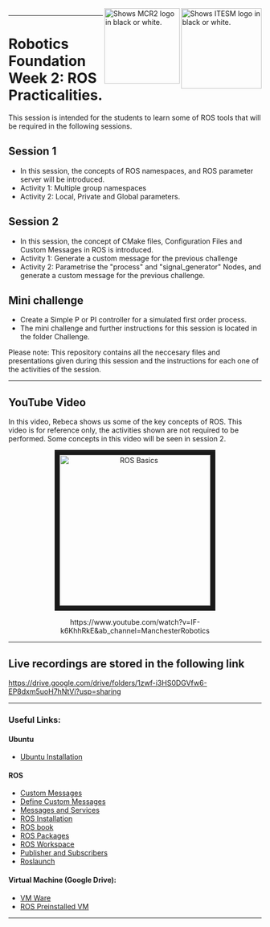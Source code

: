 <picture>
  <source media="(prefers-color-scheme: dark)" srcset="https://github.com/ManchesterRoboticsLtd/TE3001B_Robotics_Foundation/blob/main/Misc/Logos/Logotipo%20Vertical%20Bco_Transparente.png">
  <source media="(prefers-color-scheme: light)" srcset="https://github.com/ManchesterRoboticsLtd/TE3001B_Robotics_Foundation/blob/main/Misc/Logos/Logotipo%20Vertical%20Azul%20transparente.png">
  <img alt="Shows ITESM logo in black or white." width="160" align="right">
</picture>

<picture>
  <source media="(prefers-color-scheme: dark)" srcset="https://github.com/ManchesterRoboticsLtd/TE3001B_Robotics_Foundation/blob/main/Misc/Logos/MCR2_Logo_White.png">
  <source media="(prefers-color-scheme: light)" srcset="https://github.com/ManchesterRoboticsLtd/TE3001B_Robotics_Foundation/blob/main/Misc/Logos/MCR2_Logo_Black.png">
  <img alt="Shows MCR2 logo in black or white." width="150" align="right">
</picture>

---
# Robotics Foundation Week 2: ROS Practicalities.
  This session is intended for the students to learn some of ROS tools that will be required in the following sessions. 

  ## Session 1
  * In this session, the concepts of ROS namespaces, and ROS parameter server will be introduced.
  * Activity 1: Multiple group namespaces
  * Activity 2: Local, Private and Global parameters. 

  
  ## Session 2
  * In this session, the concept of CMake files, Configuration Files and Custom Messages in ROS is introduced.
  * Activity 1: Generate a custom message for the previous challenge
  * Activity 2: Parametrise the "process" and "signal_generator" Nodes, and generate a custom message for the previous challenge.

  ## Mini challenge
  * Create a Simple P or PI controller for a simulated first order process.
  * The mini challenge and further instructions for this session is located in the folder Challenge. 

  Please note: This repository contains all the neccesary files and presentations given during this session and the instructions for each one of the activities of the session.

---

## YouTube Video
  In this video, Rebeca shows us some of the key concepts of ROS. This video is for reference only, the activities shown are not required to be performed. Some concepts in this video will be seen in session 2.

<a href="http://www.youtube.com/watch?feature=player_embedded&v=IF-k6KhhRkE
" target="_blank"><p align="center"><img src="http://img.youtube.com/vi/IF-k6KhhRkE/0.jpg" 
alt="ROS Basics" width="300" border="10"/></p></a> 

<div align="center"> https://www.youtube.com/watch?v=IF-k6KhhRkE&ab_channel=ManchesterRobotics </div>

---

## Live recordings are stored in the following link
https://drive.google.com/drive/folders/1zwf-i3HS0DGVfw6-EP8dxm5uoH7hNtVi?usp=sharing

---

### Useful Links: 
#### Ubuntu
  * [Ubuntu Installation](https://ubuntu.com/tutorials/install-ubuntu-desktop#1-overview)

#### ROS
 * [Custom Messages](http://wiki.ros.org/ROS/Tutorials/CustomMessagePublisherSubscriber%28python%29)
 * [Define Custom Messages](http://wiki.ros.org/ROS/Tutorials/DefiningCustomMessages)
 * [Messages and Services](http://wiki.ros.org/ROS/Tutorials/CreatingMsgAndSrv)
 * [ROS Installation](http://wiki.ros.org/noetic/Installation/Ubuntu)
 * [ROS book](https://www.cse.sc.edu/~jokane/agitr/)
 * [ROS Packages](http://wiki.ros.org/ROS/Tutorials/CreatingPackage)
 * [ROS Workspace](http://wiki.ros.org/catkin/Tutorials/create_a_workspace)
 * [Publisher and Subscribers](http://wiki.ros.org/ROS/Tutorials/WritingPublisherSubscriber%28python%29)
 * [Roslaunch](http://wiki.ros.org/roslaunch)

#### Virtual Machine (Google Drive): 
  * [VM Ware](https://drive.google.com/file/d/1Kqt8E69nB5pxYzyVztyoxF0UY9yCHLns/view)
  * [ROS Preinstalled VM](https://drive.google.com/file/d/1LCn433uN5pf8dcauWDagKEKjORsE3fZR/view)
 ---

